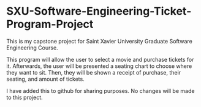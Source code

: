 # SXU-Software-Engineering-Ticket-Program-Project
This is my capstone project for Saint Xavier University Graduate Software Engineering Course.

This program will allow the user to select a movie and purchase tickets for it.
Afterwards, the user will be presented a seating chart to choose where they want to sit.
Then, they will be shown a receipt of purchase, their seating, and amount of tickets.


I have added this to github for sharing purposes.
No changes will be made to this project.
